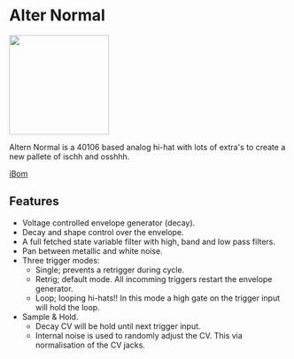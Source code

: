 # Alter Normal

<img src="https://raw.githubusercontent.com/PierreIsCoding/sdiy/main/Alter_Normal/images/Front_1.png" width="180" />

Altern Normal is a 40106 based analog hi-hat with lots of extra's to create a new pallete of ischh and osshhh.

[iBom](https://htmlpreview.github.io/?https://github.com/PierreIsCoding/sdiy/blob/main/Alter_Normal/ibom.html)

## Features
* Voltage controlled envelope generator (decay).
* Decay and shape control over the envelope.
* A full fetched state variable filter with high, band and low pass filters.
* Pan between metallic and white noise.
* Three trigger modes:
  * Single; prevents a retrigger during cycle.
  * Retrig; default mode. All incomming triggers restart the envelope generator.
  * Loop; looping hi-hats!! In this mode a high gate on the trigger input will hold the loop.
* Sample & Hold.
  * Decay CV will be hold until next trigger input.
  * Internal noise is used to randomly adjust the CV. This via normalisation of the CV jacks.
